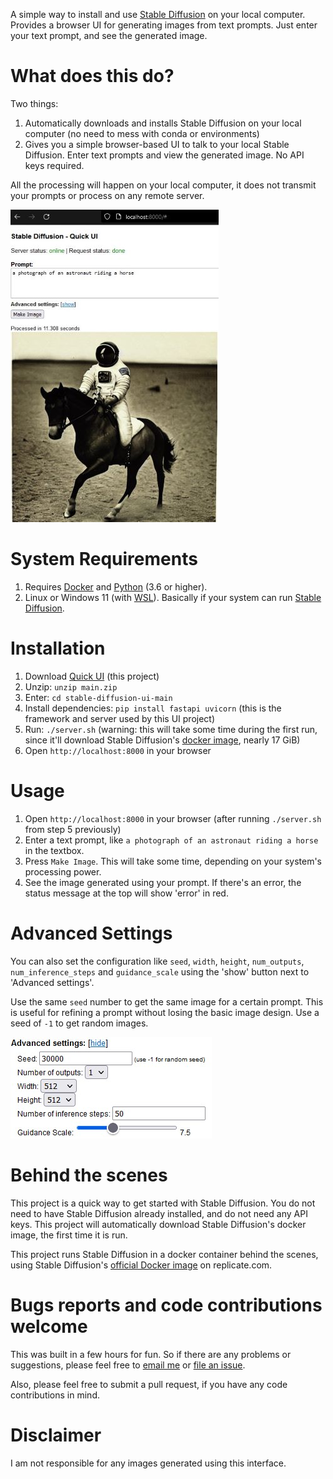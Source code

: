 A simple way to install and use [Stable Diffusion](https://replicate.com/stability-ai/stable-diffusion) on your local computer. Provides a browser UI for generating images from text prompts. Just enter your text prompt, and see the generated image.

# What does this do?
Two things:
1. Automatically downloads and installs Stable Diffusion on your local computer (no need to mess with conda or environments)
2. Gives you a simple browser-based UI to talk to your local Stable Diffusion. Enter text prompts and view the generated image. No API keys required.

All the processing will happen on your local computer, it does not transmit your prompts or process on any remote server.

![Screenshot of tool](shot-v1.jpg?raw=true)

# System Requirements
1. Requires [Docker](https://docs.docker.com/engine/install/) and [Python](https://www.python.org/downloads/) (3.6 or higher).
2. Linux or Windows 11 (with [WSL](https://docs.microsoft.com/en-us/windows/wsl/install)). Basically if your system can run [Stable Diffusion](https://replicate.com/stability-ai/stable-diffusion).

# Installation
1. Download [Quick UI](https://github.com/cmdr2/stable-diffusion-ui/archive/refs/heads/main.zip) (this project)
2. Unzip: `unzip main.zip`
3. Enter: `cd stable-diffusion-ui-main`
4. Install dependencies: `pip install fastapi uvicorn` (this is the framework and server used by this UI project)
5. Run: `./server.sh` (warning: this will take some time during the first run, since it'll download Stable Diffusion's [docker image](https://replicate.com/stability-ai/stable-diffusion), nearly 17 GiB)
6. Open `http://localhost:8000` in your browser

# Usage
1. Open `http://localhost:8000` in your browser (after running `./server.sh` from step 5 previously)
2. Enter a text prompt, like `a photograph of an astronaut riding a horse` in the textbox.
3. Press `Make Image`. This will take some time, depending on your system's processing power.
4. See the image generated using your prompt. If there's an error, the status message at the top will show 'error' in red.

# Advanced Settings
You can also set the configuration like `seed`, `width`, `height`, `num_outputs`, `num_inference_steps` and `guidance_scale` using the 'show' button next to 'Advanced settings'.

Use the same `seed` number to get the same image for a certain prompt. This is useful for refining a prompt without losing the basic image design. Use a seed of `-1` to get random images.

![Screenshot of advanced settings](config-v1.jpg?raw=true)

# Behind the scenes
This project is a quick way to get started with Stable Diffusion. You do not need to have Stable Diffusion already installed, and do not need any API keys. This project will automatically download Stable Diffusion's docker image, the first time it is run.

This project runs Stable Diffusion in a docker container behind the scenes, using Stable Diffusion's [official Docker image](https://replicate.com/stability-ai/stable-diffusion) on replicate.com.

# Bugs reports and code contributions welcome
This was built in a few hours for fun. So if there are any problems or suggestions, please feel free to [email me](mailto:sd@cmdr2.org) or [file an issue](https://github.com/cmdr2/stable-diffusion-ui/issues).

Also, please feel free to submit a pull request, if you have any code contributions in mind.

# Disclaimer
I am not responsible for any images generated using this interface.